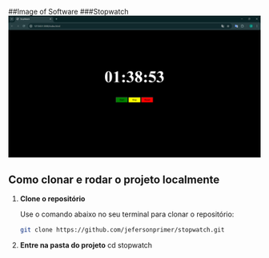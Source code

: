##Image of Software
###Stopwatch
![Logo do Projeto](./img/stopwatch.png)

## Como clonar e rodar o projeto localmente
1. **Clone o repositório**
   
   Use o comando abaixo no seu terminal para clonar o repositório:
   ```bash
   git clone https://github.com/jefersonprimer/stopwatch.git

2. **Entre na pasta do projeto**
    cd stopwatch


